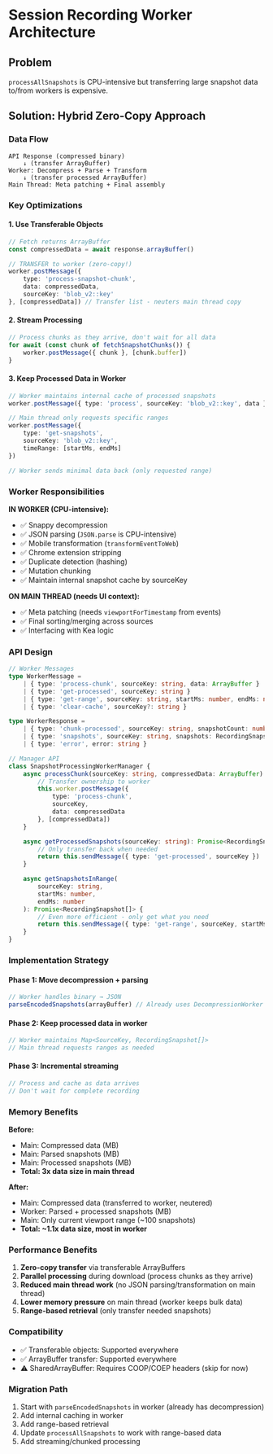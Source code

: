 # Session Recording Worker Architecture

## Problem
`processAllSnapshots` is CPU-intensive but transferring large snapshot data to/from workers is expensive.

## Solution: Hybrid Zero-Copy Approach

### Data Flow

```
API Response (compressed binary)
    ↓ (transfer ArrayBuffer)
Worker: Decompress + Parse + Transform
    ↓ (transfer processed ArrayBuffer)
Main Thread: Meta patching + Final assembly
```

### Key Optimizations

#### 1. Use Transferable Objects
```typescript
// Fetch returns ArrayBuffer
const compressedData = await response.arrayBuffer()

// TRANSFER to worker (zero-copy!)
worker.postMessage({
    type: 'process-snapshot-chunk',
    data: compressedData,
    sourceKey: 'blob_v2::key'
}, [compressedData]) // Transfer list - neuters main thread copy
```

#### 2. Stream Processing
```typescript
// Process chunks as they arrive, don't wait for all data
for await (const chunk of fetchSnapshotChunks()) {
    worker.postMessage({ chunk }, [chunk.buffer])
}
```

#### 3. Keep Processed Data in Worker
```typescript
// Worker maintains internal cache of processed snapshots
worker.postMessage({ type: 'process', sourceKey: 'blob_v2::key', data })

// Main thread only requests specific ranges
worker.postMessage({
    type: 'get-snapshots',
    sourceKey: 'blob_v2::key',
    timeRange: [startMs, endMs]
})

// Worker sends minimal data back (only requested range)
```

### Worker Responsibilities

**IN WORKER (CPU-intensive):**
- ✅ Snappy decompression
- ✅ JSON parsing (`JSON.parse` is CPU-intensive)
- ✅ Mobile transformation (`transformEventToWeb`)
- ✅ Chrome extension stripping
- ✅ Duplicate detection (hashing)
- ✅ Mutation chunking
- ✅ Maintain internal snapshot cache by sourceKey

**ON MAIN THREAD (needs UI context):**
- ✅ Meta patching (needs `viewportForTimestamp` from events)
- ✅ Final sorting/merging across sources
- ✅ Interfacing with Kea logic

### API Design

```typescript
// Worker Messages
type WorkerMessage =
    | { type: 'process-chunk', sourceKey: string, data: ArrayBuffer }
    | { type: 'get-processed', sourceKey: string }
    | { type: 'get-range', sourceKey: string, startMs: number, endMs: number }
    | { type: 'clear-cache', sourceKey?: string }

type WorkerResponse =
    | { type: 'chunk-processed', sourceKey: string, snapshotCount: number }
    | { type: 'snapshots', sourceKey: string, snapshots: RecordingSnapshot[] }
    | { type: 'error', error: string }

// Manager API
class SnapshotProcessingWorkerManager {
    async processChunk(sourceKey: string, compressedData: ArrayBuffer): Promise<void> {
        // Transfer ownership to worker
        this.worker.postMessage({
            type: 'process-chunk',
            sourceKey,
            data: compressedData
        }, [compressedData])
    }

    async getProcessedSnapshots(sourceKey: string): Promise<RecordingSnapshot[]> {
        // Only transfer back when needed
        return this.sendMessage({ type: 'get-processed', sourceKey })
    }

    async getSnapshotsInRange(
        sourceKey: string,
        startMs: number,
        endMs: number
    ): Promise<RecordingSnapshot[]> {
        // Even more efficient - only get what you need
        return this.sendMessage({ type: 'get-range', sourceKey, startMs, endMs })
    }
}
```

### Implementation Strategy

#### Phase 1: Move decompression + parsing
```typescript
// Worker handles binary → JSON
parseEncodedSnapshots(arrayBuffer) // Already uses DecompressionWorker
```

#### Phase 2: Keep processed data in worker
```typescript
// Worker maintains Map<SourceKey, RecordingSnapshot[]>
// Main thread requests ranges as needed
```

#### Phase 3: Incremental streaming
```typescript
// Process and cache as data arrives
// Don't wait for complete recording
```

### Memory Benefits

**Before:**
- Main: Compressed data (MB)
- Main: Parsed snapshots (MB)
- Main: Processed snapshots (MB)
- **Total: 3x data size in main thread**

**After:**
- Main: Compressed data (transferred to worker, neutered)
- Worker: Parsed + processed snapshots (MB)
- Main: Only current viewport range (~100 snapshots)
- **Total: ~1.1x data size, most in worker**

### Performance Benefits

1. **Zero-copy transfer** via transferable ArrayBuffers
2. **Parallel processing** during download (process chunks as they arrive)
3. **Reduced main thread work** (no JSON parsing/transformation on main thread)
4. **Lower memory pressure** on main thread (worker keeps bulk data)
5. **Range-based retrieval** (only transfer needed snapshots)

### Compatibility

- ✅ Transferable objects: Supported everywhere
- ✅ ArrayBuffer transfer: Supported everywhere
- ⚠️ SharedArrayBuffer: Requires COOP/COEP headers (skip for now)

### Migration Path

1. Start with `parseEncodedSnapshots` in worker (already has decompression)
2. Add internal caching in worker
3. Add range-based retrieval
4. Update `processAllSnapshots` to work with range-based data
5. Add streaming/chunked processing
